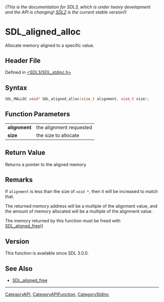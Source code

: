 ###### (This is the documentation for SDL3, which is under heavy development and the API is changing! [SDL2](https://wiki.libsdl.org/SDL2/) is the current stable version!)
# SDL_aligned_alloc

Allocate memory aligned to a specific value.

## Header File

Defined in [<SDL3/SDL_stdinc.h>](https://github.com/libsdl-org/SDL/blob/main/include/SDL3/SDL_stdinc.h)

## Syntax

```c
SDL_MALLOC void* SDL_aligned_alloc(size_t alignment, size_t size);

```

## Function Parameters

|                   |                         |
| ----------------- | ----------------------- |
| **alignment**     | the alignment requested |
| **size**          | the size to allocate    |

## Return Value

Returns a pointer to the aligned memory

## Remarks

If `alignment` is less than the size of `void *`, then it will be increased
to match that.

The returned memory address will be a multiple of the alignment value, and
the amount of memory allocated will be a multiple of the alignment value.

The memory returned by this function must be freed with
[SDL_aligned_free](SDL_aligned_free)()

## Version

This function is available since SDL 3.0.0.

## See Also

- [SDL_aligned_free](SDL_aligned_free)

----
[CategoryAPI](CategoryAPI), [CategoryAPIFunction](CategoryAPIFunction), [CategoryStdinc](CategoryStdinc)

